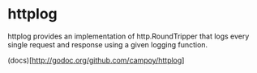 httplog
=======

httplog provides an implementation of http.RoundTripper that logs every single request and response using a given logging function.

(docs)[http://godoc.org/github.com/campoy/httplog]
